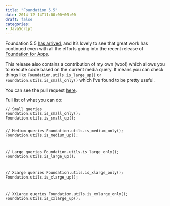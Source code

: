 ```yaml
---
title: "Foundation 5.5"
date: 2014-12-14T11:00:00+00:00
draft: false
categories: 
- JavaScript
---
```

<p>Foundation 5.5&#160;<a href="http://zurb.com/article/1364/a-growing-foundation-family-foundation-fo">has arrived</a>, and It&#8217;s lovely to see that great work has continued even with all the efforts going into the recent release of <a href="http://foundation.zurb.com/apps/">Foundation for Apps</a>.</p>
<p>This release also contains a contribution of my own (woo!) which allows you to execute code based on the current media query. It means you can check things like <code>Foundation.utils.is_large_up()</code> or <code>Foundation.utils.is_small_only()</code> which I&#8217;ve found to be pretty useful.</p>
<p>You can see the pull request <a href="https://github.com/zurb/foundation/pull/6035">here</a>.</p>
<p>Full list of what you can do:</p>
<pre><code class="language-javascript">// Small queries
Foundation.utils.is_small_only();
Foundation.utils.is_small_up();

// Medium queries
Foundation.utils.is_medium_only();
Foundation.utils.is_medium_up();

// Large queries
Foundation.utils.is_large_only();
Foundation.utils.is_large_up();

// XLarge queries
Foundation.utils.is_xlarge_only();
Foundation.utils.is_xlarge_up();

// XXLarge queries
Foundation.utils.is_xxlarge_only();
Foundation.utils.is_xxlarge_up();</code></pre>